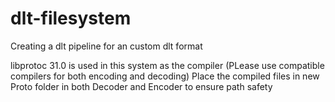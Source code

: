 # dlt-filesystem
Creating a dlt pipeline for an custom dlt format

libprotoc 31.0 is used in this system as the compiler (PLease use compatible compilers for both encoding and decoding)
Place the compiled files in new Proto folder in both Decoder and Encoder to ensure path safety
